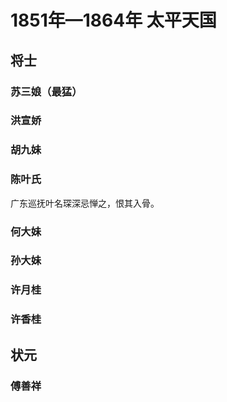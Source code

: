 # 1851年—1864年 太平天国

## 将士

### 苏三娘（最猛）

### 洪宣娇

### 胡九妹

### 陈叶氏

广东巡抚叶名琛深忌惮之，恨其入骨。

### 何大妹

### 孙大妹

### 许月桂

### 许香桂

## 状元

### 傅善祥
